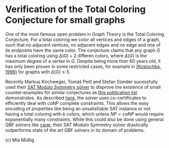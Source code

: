 # Verification of the Total Coloring Conjecture for small graphs

One of the most famous open problem in Graph Theory is the Total Coloring Conjecture. For a total coloring we color all vertices and edges of a graph, such that no adjacent vertices, no adjacent edges and no edge and one of its endpoints have the same color. The conjecture claims that any graph $G$ has a total coloring using $\Delta(G) + 2$ differen colors, where $\Delta(G)$ is the maximum degree of a vertex in $G$. Despite being more than 60 years old, it has only been proven in some restricted cases, for example in [(Kostochka, 1996)](https://doi.org/10.1016/0012-365X(95)00286-6) for graphs with $\Delta(G) \leq 5$.

Recently Markus Kirchweger, Tomáš Peitl and Stefan Szeider sucessfully used their [SAT Modulo Symmetry solver](https://sat-modulo-symmetries.readthedocs.io) to disprove the existence of small counter-examples for similar conjectures as [this publication list](https://sat-modulo-symmetries.readthedocs.io/en/latest/publications/) demonstrates. As described [here](https://doi.org/10.24963/ijcai.2023/216 (Paper explaining co-certificates)), the solver uses co-certificates to efficiently deal with coNP complete constraints. This allows the easy encoding of properties like being an unsatisfiable SAT instance or not having a total coloring with $k$ colors, which unless $NP = coNP$ would require exponentially many constraints. While this could also be done using general QBF solvers like [caqe](https://github.com/ltentrup/caqe), their SAT Modulo Symmetry solver drastically outperforms state of the art QBF solvers in its domain of problems.



(c) Mia Müßig
